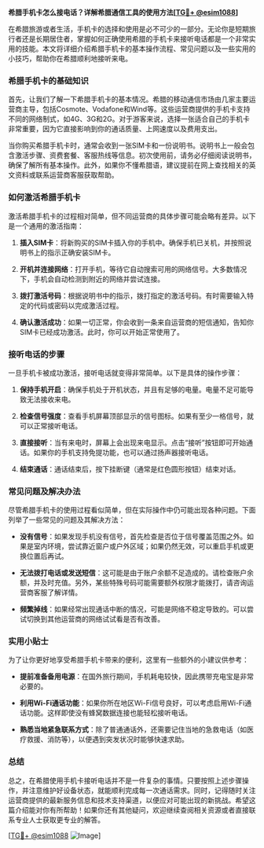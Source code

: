 **希腊手机卡怎么接电话？详解希腊通信工具的使用方法[[TG💪+ @esim1088](https://t.me/s/esim1088)]**

在希腊旅游或者生活，手机卡的选择和使用是必不可少的一部分。无论你是短期旅行者还是长期居住者，掌握如何正确使用希腊的手机卡来接听电话都是一个非常实用的技能。本文将详细介绍希腊手机卡的基本操作流程、常见问题以及一些实用的小技巧，帮助你在希腊顺利地接听来电。

### 希腊手机卡的基础知识

首先，让我们了解一下希腊手机卡的基本情况。希腊的移动通信市场由几家主要运营商主导，包括Cosmote、Vodafone和Wind等。这些运营商提供的手机卡支持不同的网络制式，如4G、3G和2G。对于游客来说，选择一张适合自己的手机卡非常重要，因为它直接影响到你的通话质量、上网速度以及费用支出。

当你购买希腊手机卡时，通常会收到一张SIM卡和一份说明书。说明书上一般会包含激活步骤、资费套餐、客服热线等信息。初次使用前，请务必仔细阅读说明书，确保了解所有基本操作。此外，如果你不懂希腊语，建议提前在网上查找相关的英文资料或联系运营商客服获取帮助。

### 如何激活希腊手机卡

激活希腊手机卡的过程相对简单，但不同运营商的具体步骤可能会略有差异。以下是一个通用的激活指南：

1. **插入SIM卡**：将新购买的SIM卡插入你的手机中。确保手机已关机，并按照说明书上的指示正确安装SIM卡。
   
2. **开机并连接网络**：打开手机，等待它自动搜索可用的网络信号。大多数情况下，手机会自动检测到附近的网络并尝试连接。

3. **拨打激活号码**：根据说明书中的指示，拨打指定的激活号码。有时需要输入特定的代码或密码以完成激活过程。

4. **确认激活成功**：如果一切正常，你会收到一条来自运营商的短信通知，告知你SIM卡已经成功激活。此时，你可以开始正常使用了。

### 接听电话的步骤

一旦手机卡被成功激活，接听电话就变得非常简单。以下是具体的操作步骤：

1. **保持手机开启**：确保手机处于开机状态，并且有足够的电量。电量不足可能导致无法接收来电。

2. **检查信号强度**：查看手机屏幕顶部显示的信号图标。如果有至少一格信号，就可以正常接听电话。

3. **直接接听**：当有来电时，屏幕上会出现来电显示。点击“接听”按钮即可开始通话。如果你的手机支持免提功能，也可以通过扬声器接听电话。

4. **结束通话**：通话结束后，按下挂断键（通常是红色圆形按钮）结束对话。

### 常见问题及解决办法

尽管希腊手机卡的使用过程看似简单，但在实际操作中仍可能出现各种问题。下面列举了一些常见的问题及其解决方法：

- **没有信号**：如果发现手机没有信号，首先检查是否位于信号覆盖范围之外。如果是室内环境，尝试靠近窗户或户外区域；如果仍然无效，可以重启手机或更换位置后再试。

- **无法拨打电话或发送短信**：这可能是由于账户余额不足造成的。请检查账户余额，并及时充值。另外，某些特殊号码可能需要额外权限才能拨打，请咨询运营商客服了解详情。

- **频繁掉线**：如果经常出现通话中断的情况，可能是网络不稳定导致的。可以尝试切换到其他运营商的网络试试看是否有改善。

### 实用小贴士

为了让你更好地享受希腊手机卡带来的便利，这里有一些额外的小建议供参考：

- **提前准备备用电源**：在国外旅行期间，手机耗电较快，因此携带充电宝是非常必要的。

- **利用Wi-Fi通话功能**：如果你所在地区Wi-Fi信号良好，可以考虑启用Wi-Fi通话功能。这样即使没有蜂窝数据连接也能轻松接听电话。

- **熟悉当地紧急联系方式**：除了普通通话外，还需要记住当地的急救电话（如医疗救援、消防等），以便遇到突发状况时能够快速求助。

### 总结

总之，在希腊使用手机卡接听电话并不是一件复杂的事情。只要按照上述步骤操作，并注意维护好设备状态，就能顺利完成每一次通话需求。同时，记得随时关注运营商提供的最新服务信息和技术支持渠道，以便应对可能出现的新挑战。希望这篇介绍能对你有所帮助！如果你还有其他疑问，欢迎继续查阅相关资源或者直接联系专业人士获取更专业的解答。

[[TG💪+ @esim1088](https://t.me/s/esim1088) ![Image](https://i.postimg.cc/4NQfJmqS/Snipaste-2025-05-13-00-14-12.png)]